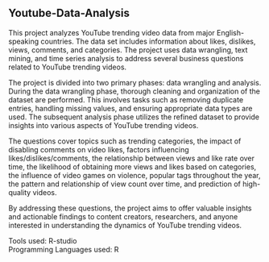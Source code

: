 ## Youtube-Data-Analysis

This project analyzes YouTube trending video data from major English-speaking countries. The data set includes information about likes, dislikes, views, comments, and categories. The project uses data wrangling, text mining, and time series analysis to address several business questions related to YouTube trending videos.  

The project is divided into two primary phases: data wrangling and analysis. During the data wrangling phase, thorough cleaning and organization of the dataset are performed. This involves tasks such as removing duplicate entries, handling missing values, and ensuring appropriate data types are used. The subsequent analysis phase utilizes the refined dataset to provide insights into various aspects of YouTube trending videos.  

The questions cover topics such as trending categories, the impact of disabling comments on video likes, factors influencing likes/dislikes/comments, the relationship between views and like rate over time, the likelihood of obtaining more views and likes based on categories, the influence of video games on violence, popular tags throughout the year, the pattern and relationship of view count over time, and prediction of high-quality videos.  

By addressing these questions, the project aims to offer valuable insights and actionable findings to content creators, researchers, and anyone interested in understanding the dynamics of YouTube trending videos.  

Tools used: R-studio  
Programming Languages used: R
